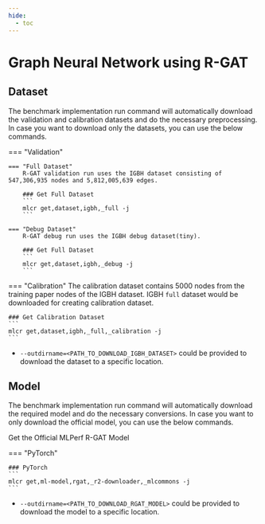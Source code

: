 ```yaml
---
hide:
  - toc
---
```


# Graph Neural Network using R-GAT 

## Dataset

The benchmark implementation run command will automatically download the validation and calibration datasets and do the necessary preprocessing. In case you want to download only the datasets, you can use the below commands.

=== "Validation"

    === "Full Dataset"
        R-GAT validation run uses the IGBH dataset consisting of 547,306,935 nodes and 5,812,005,639 edges.

        ### Get Full Dataset
        ```
        mlcr get,dataset,igbh,_full -j
        ```

    === "Debug Dataset"
        R-GAT debug run uses the IGBH debug dataset(tiny).

        ### Get Full Dataset
        ```
        mlcr get,dataset,igbh,_debug -j
        ```

=== "Calibration"
    The calibration dataset contains 5000 nodes from the training paper nodes of the IGBH dataset. IGBH `full` dataset would be downloaded for creating calibration dataset. 

    ### Get Calibration Dataset
    ```
    mlcr get,dataset,igbh,_full,_calibration -j
    ```

- `--outdirname=<PATH_TO_DOWNLOAD_IGBH_DATASET>` could be provided to download the dataset to a specific location.

## Model
The benchmark implementation run command will automatically download the required model and do the necessary conversions. In case you want to only download the official model, you can use the below commands.

Get the Official MLPerf R-GAT Model

=== "PyTorch"

    ### PyTorch
    ```
    mlcr get,ml-model,rgat,_r2-downloader,_mlcommons -j
    ```

- `--outdirname=<PATH_TO_DOWNLOAD_RGAT_MODEL>` could be provided to download the model to a specific location.